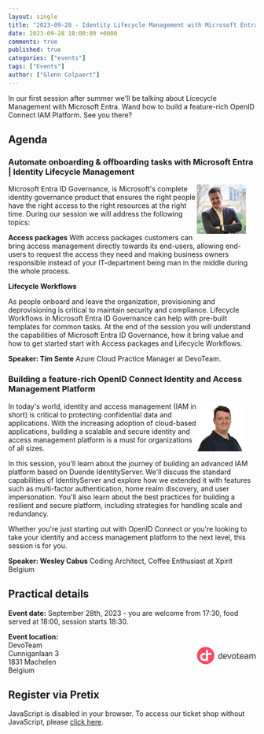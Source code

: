 ```yaml
---
layout: single
title: "2023-09-28 - Identity Lifecycle Management with Microsoft Entra and building an OpenID Connect IAM Platform"
date: 2023-09-28 18:00:00 +0000
comments: true
published: true
categories: ["events"]
tags: ["Events"]
author: ["Glenn Colpaert"]
---
```


In our first session after summer we'll be talking about Licecycle Management with Microsoft Entra. Wand how to build a feature-rich OpenID Connect IAM Platform. See you there?

## Agenda

### Automate onboarding & offboarding tasks with Microsoft Entra | Identity Lifecycle Management

<img src="/assets/media/speakers/tim-sente.jpg" alt="Tim Sente" align="right" height="100" width="100" style="margin-right: 20px;">

Microsoft Entra ID Governance, is Microsoft's complete identity governance product that ensures the right people have the right access to the right resources at the right time. During our session we will address the following topics:

**Access packages**
With access packages customers can bring access management directly towards its end-users, allowing end-users to request the access they need and making business owners responsible instead of your IT-department being man in the middle during the whole process.

**Lifecycle Workflows**

As people onboard and leave the organization, provisioning and deprovisioning is critical to maintain security and compliance. Lifecycle Workflows in Microsoft Entra ID Governance can help with pre-built templates for common tasks.
At the end of the session you will understand the capabilities of Microsoft Entra ID Governance, how it bring value and how to get started start with Access packages and Lifecycle Workflows.


**Speaker: Tim Sente** Azure Cloud Practice Manager at DevoTeam.

### Building a feature-rich OpenID Connect Identity and Access Management Platform

<img src="/assets/media/speakers/wesley-cabus.jpg" alt="Wesley Cabus" align="right" height="100" width="100" style="margin-right: 20px;">

In today's world, identity and access management (IAM in short) is critical to protecting confidential data and applications. With the increasing adoption of cloud-based applications, building a scalable and secure identity and access management platform is a must for organizations of all sizes.

In this session, you'll learn about the journey of building an advanced IAM platform based on Duende IdentityServer. We'll discuss the standard capabilities of IdentityServer and explore how we extended it with features such as multi-factor authentication, home realm discovery, and user impersonation. You'll also learn about the best practices for building a resilient and secure platform, including strategies for handling scale and redundancy.

Whether you're just starting out with OpenID Connect or you're looking to take your identity and access management platform to the next level, this session is for you.

**Speaker: Wesley Cabus** Coding Architect, Coffee Enthusiast at Xpirit Belgium

## Practical details

**Event date:** September 28th, 2023 - you are welcome from 17:30, food served at 18:00, session starts 18:30.

**Event location:**<br />
<img width="120" height="60" align="right" alt="DevoTeam" src="/assets/media/sponsors/logo-devoteam.png">DevoTeam<br/>
Cunniganlaan 3<br/>
1831 Machelen<br/>
Belgium

## Register via Pretix

<link rel="stylesheet" type="text/css" href="https://pretix.eu/azug/20230329/widget/v1.css">
<script type="text/javascript" src="https://pretix.eu/widget/v1.en.js" async></script>
<pretix-widget event="https://pretix.eu/azug/20230928/"></pretix-widget>
<noscript>
   <div class="pretix-widget">
        <div class="pretix-widget-info-message">
            JavaScript is disabled in your browser. To access our ticket shop without JavaScript, please <a target="_blank" rel="noopener" href="https://pretix.eu/azug/20230928/">click here</a>.
        </div>
    </div>
</noscript>
